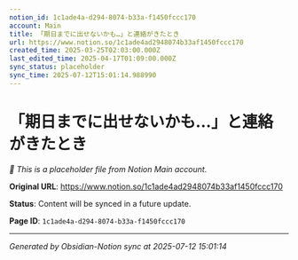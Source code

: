```yaml
---
notion_id: 1c1ade4a-d294-8074-b33a-f1450fccc170
account: Main
title: 「期日までに出せないかも…」と連絡がきたとき
url: https://www.notion.so/1c1ade4ad2948074b33af1450fccc170
created_time: 2025-03-25T02:03:00.000Z
last_edited_time: 2025-04-17T01:09:00.000Z
sync_status: placeholder
sync_time: 2025-07-12T15:01:14.988990
---
```


# 「期日までに出せないかも…」と連絡がきたとき

*🔄 This is a placeholder file from Notion Main account.*

**Original URL**: https://www.notion.so/1c1ade4ad2948074b33af1450fccc170

**Status**: Content will be synced in a future update.

**Page ID**: `1c1ade4a-d294-8074-b33a-f1450fccc170`

---

*Generated by Obsidian-Notion sync at 2025-07-12 15:01:14*
